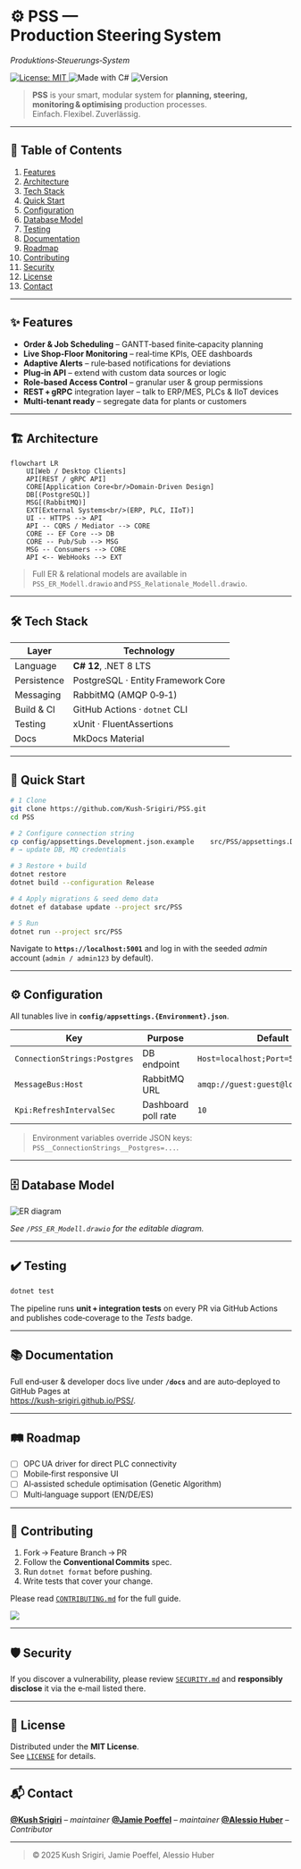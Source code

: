 # ⚙️ PSS — Production Steering System  
*Produktions‑Steuerungs‑System*

<p align="left">
  
  <a href="https://github.com/Kush-Srigiri/PSS/blob/main/LICENSE">
    <img alt="License: MIT" src="https://img.shields.io/badge/license-MIT-blue.svg">
  </a>
  <img alt="Made with C#" src="https://img.shields.io/badge/made%20with-C%23-239120?logo=c-sharp&logoColor=fff">
  <img alt="Version" src="https://img.shields.io/github/v/release/Kush-Srigiri/PSS?include_prereleases">
</p>

> **PSS** is your smart, modular system for **planning, steering, monitoring & optimising** production processes.  
> Einfach. Flexibel. Zuverlässig.

---

## 📑 Table of Contents
1. [Features](#features)
2. [Architecture](#architecture)
3. [Tech Stack](#tech-stack)
4. [Quick Start](#quick-start)
5. [Configuration](#configuration)
6. [Database Model](#database-model)
7. [Testing](#testing)
8. [Documentation](#documentation)
9. [Roadmap](#roadmap)
10. [Contributing](#contributing)
11. [Security](#security)
12. [License](#license)
13. [Contact](#contact)

---

## ✨ Features
- **Order & Job Scheduling** – GANTT‑based finite‑capacity planning  
- **Live Shop‑Floor Monitoring** – real‑time KPIs, OEE dashboards  
- **Adaptive Alerts** – rule‑based notifications for deviations  
- **Plug‑in API** – extend with custom data sources or logic  
- **Role‑based Access Control** – granular user & group permissions  
- **REST + gRPC** integration layer – talk to ERP/MES, PLCs & IIoT devices  
- **Multi‑tenant ready** – segregate data for plants or customers  

---

## 🏗️ Architecture
```mermaid
flowchart LR
    UI[Web / Desktop Clients]
    API[REST / gRPC API]
    CORE[Application Core<br/>Domain-Driven Design]
    DB[(PostgreSQL)]
    MSG[(RabbitMQ)]
    EXT[External Systems<br/>(ERP, PLC, IIoT)]
    UI -- HTTPS --> API
    API -- CQRS / Mediator --> CORE
    CORE -- EF Core --> DB
    CORE -- Pub/Sub --> MSG
    MSG -- Consumers --> CORE
    API <-- WebHooks --> EXT
```
> Full ER & relational models are available in  
> `PSS_ER_Modell.drawio` and `PSS_Relationale_Modell.drawio`.

---

## 🛠️ Tech Stack
| Layer | Technology |
|-------|------------|
| Language | **C# 12**, .NET 8 LTS |
| Persistence | PostgreSQL · Entity Framework Core |
| Messaging | RabbitMQ (AMQP 0‑9‑1) |
| Build & CI | GitHub Actions · `dotnet` CLI |
| Testing | xUnit · FluentAssertions |
| Docs | MkDocs Material |

---

## 🚀 Quick Start
```bash
# 1 Clone
git clone https://github.com/Kush-Srigiri/PSS.git
cd PSS

# 2 Configure connection string
cp config/appsettings.Development.json.example    src/PSS/appsettings.Development.json
# → update DB, MQ credentials

# 3 Restore + build
dotnet restore
dotnet build --configuration Release

# 4 Apply migrations & seed demo data
dotnet ef database update --project src/PSS

# 5 Run
dotnet run --project src/PSS
```
Navigate to **`https://localhost:5001`** and log in with the seeded *admin* account (`admin / admin123` by default).

---

## ⚙️ Configuration
All tunables live in **`config/appsettings.{Environment}.json`**.

| Key | Purpose | Default |
|-----|---------|---------|
| `ConnectionStrings:Postgres` | DB endpoint | `Host=localhost;Port=5432;...` |
| `MessageBus:Host` | RabbitMQ URL | `amqp://guest:guest@localhost:5672` |
| `Kpi:RefreshIntervalSec` | Dashboard poll rate | `10` |

> Environment variables override JSON keys: `PSS__ConnectionStrings__Postgres=...`.

---

## 🗄️ Database Model
![ER diagram](docs/images/er_model.png)

*See `/PSS_ER_Modell.drawio` for the editable diagram.*

---

## ✔️ Testing
```bash
dotnet test
```
The pipeline runs **unit + integration tests** on every PR via GitHub Actions and publishes code‑coverage to the *Tests* badge.

---

## 📚 Documentation
Full end‑user & developer docs live under **`/docs`** and are auto‑deployed to GitHub Pages at  
<https://kush-srigiri.github.io/PSS/>.

---

## 🛤️ Roadmap
- [ ] OPC UA driver for direct PLC connectivity  
- [ ] Mobile‑first responsive UI  
- [ ] AI‑assisted schedule optimisation (Genetic Algorithm)  
- [ ] Multi‑language support (EN/DE/ES)  

---

## 🤝 Contributing
1. Fork → Feature Branch → PR  
2. Follow the **Conventional Commits** spec.  
3. Run `dotnet format` before pushing.  
4. Write tests that cover your change.

Please read [`CONTRIBUTING.md`](CONTRIBUTING.md) for the full guide.

<a href="https://github.com/kush-srigiri/pss/graphs/contributors">
  <img src="https://contrib.rocks/image?&columns=25&max=10000&&repo=kush-srigiri/pss" />
</a>

---

## 🛡️ Security
If you discover a vulnerability, please review [`SECURITY.md`](SECURITY.md) and **responsibly disclose** it via the e‑mail listed there.

---

## 📄 License
Distributed under the **MIT License**.  
See [`LICENSE`](LICENSE) for details.

---

## 📬 Contact
[**@Kush Srigiri**](https://github.com/Kush-Srigiri) – *maintainer* 
[**@Jamie Poeffel**](https://github.com/Jamie-Poeffel) – *maintainer* 
[**@Alessio Huber**](https://github.com/Alessio-Huber) – *Contributor* 

---

> © 2025 Kush Srigiri, Jamie Poeffel, Alessio Huber



